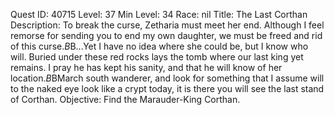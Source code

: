 Quest ID: 40715
Level: 37
Min Level: 34
Race: nil
Title: The Last Corthan
Description: To break the curse, Zetharia must meet her end. Although I feel remorse for sending you to end my own daughter, we must be freed and rid of this curse.$B$B...Yet I have no idea where she could be, but I know who will. Buried under these red rocks lays the tomb where our last king yet remains. I pray he has kept his sanity, and that he will know of her location.$B$BMarch south wanderer, and look for something that I assume will to the naked eye look like a crypt today, it is there you will see the last stand of Corthan.
Objective: Find the Marauder-King Corthan.
